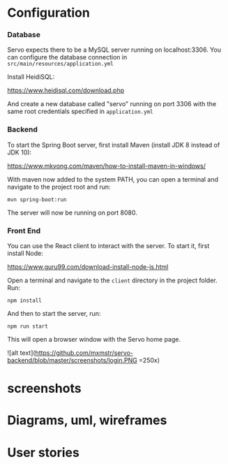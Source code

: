 # Configuration

### Database

Servo expects there to be a MySQL server running on localhost:3306. You can configure the database connection in `src/main/resources/application.yml`

Install HeidiSQL: 

https://www.heidisql.com/download.php

And create a new database called "servo" running on port 3306 with the same root credentials specified in `application.yml` 

### Backend

To start the Spring Boot server, first install Maven (install JDK 8 instead of JDK 10):

https://www.mkyong.com/maven/how-to-install-maven-in-windows/

With maven now added to the system PATH, you can open a terminal and navigate to the project root and run:

`mvn spring-boot:run`

The server will now be running on port 8080.

### Front End

You can use the React client to interact with the server. To start it, first install Node:

https://www.guru99.com/download-install-node-js.html

Open a terminal and navigate to the `client` directory in the project folder. Run:

`npm install`

And then to start the server, run:

`npm run start`

This will open a browser window with the Servo home page.

![alt text](https://github.com/mxmstr/servo-backend/blob/master/screenshots/login.PNG =250x)

# screenshots

# Diagrams, uml, wireframes
# User stories
